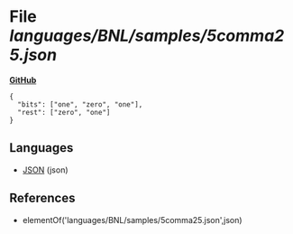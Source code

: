 # File _languages/BNL/samples/5comma25.json_
**[GitHub](https://github.com/softlang/yas/blob/master/languages/BNL/samples/5comma25.json)**
```
{
  "bits": ["one", "zero", "one"],
  "rest": ["zero", "one"]
}
```

## Languages
* [JSON](../languages/JSON.md) (json)

## References
* elementOf('languages/BNL/samples/5comma25.json',json)
